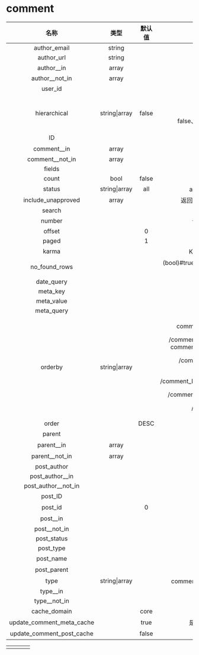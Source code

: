 # comment

|              名称              |       类型      |  默认值  |                                                                                                                                                   备注                                                                                                                                                   |
| :--------------------------: | :-----------: | :---: | :----------------------------------------------------------------------------------------------------------------------------------------------------------------------------------------------------------------------------------------------------------------------------------------------------: |
|         author\_email        |     string    |       |                                                                                                                                                                                                                                                                                                        |
|          author\_url         |     string    |       |                                                                                                                                                                                                                                                                                                        |
|         author\_\_in         |     array     |       |                                                                                                                                                 作者ID数组                                                                                                                                                 |
|       author\_\_not\_in      |     array     |       |                                                                                                                                                                                                                                                                                                        |
|           user\_id           |               |       |                                                                                                                                               查询指定用户ID的评论                                                                                                                                              |
|         hierarchical         | string\|array | false |                                                                                                                         <p>是否包括子评论</p><p>false、threaded(object)、flat(array)</p>                                                                                                                        |
|              ID              |               |       |                                                                                                                                                  当前未使用                                                                                                                                                 |
|         comment\_\_in        |     array     |       |                                                                                                                                                 评论ID数组                                                                                                                                                 |
|      comment\_\_not\_in      |     array     |       |                                                                                                                                                                                                                                                                                                        |
|            fields            |               |       |                                                                                                                                                null/ids                                                                                                                                                |
|             count            |      bool     | false |                                                                                                                                                                                                                                                                                                        |
|            status            | string\|array |  all  |                                                                                                                                          all、hold、approve、自定义                                                                                                                                          |
|      include\_unapproved     |     array     |       |                                                                                                                                          返回指定ID/email用户未审核的评论                                                                                                                                          |
|            search            |               |       |                                                                                                                                                                                                                                                                                                        |
|            number            |               |       |                                                                                                                                              评论数量，默认为空不限制                                                                                                                                              |
|            offset            |               |   0   |                                                                                                                                                                                                                                                                                                        |
|             paged            |               |   1   |                                                                                                                                                                                                                                                                                                        |
|             karma            |               |       |                                                                                                                                             Karma分数以检索匹配的评论                                                                                                                                            |
|        no\_found\_rows       |               |       |                                                                                                                                 (bool)#true是否禁用SQL\_CALC\_FOUND\_ROWS查询                                                                                                                                |
|          date\_query         |               |       |                                                                                                                                                                                                                                                                                                        |
|           meta\_key          |               |       |                                                                                                                                                                                                                                                                                                        |
|          meta\_value         |               |       |                                                                                                                                                                                                                                                                                                        |
|          meta\_query         |               |       |                                                                                                                                                                                                                                                                                                        |
|            orderby           | string\|array |       | <p>comment_agent/comment_approved</p><p>/comment_author/comment_author_email/ comment_author_IP/comment_author_url</p><p>/comment_content/comment_date/ comment_date_gmt</p><p>/comment_ID/comment_karma/comment_parent</p><p>/comment_post_ID/ comment_type/user_id</p><p>/comment__in/meta_value</p> |
|             order            |               |  DESC |                                                                                                                                                DESC/ASC                                                                                                                                                |
|            parent            |               |       |                                                                                                                                                查询ID的子评论                                                                                                                                                |
|         parent\_\_in         |     array     |       |                                                                                                                                                  父ID数组                                                                                                                                                 |
|       parent\_\_not\_in      |     array     |       |                                                                                                                                                 排除父ID数组                                                                                                                                                |
|         post\_author         |               |       |                                                                                                                                                                                                                                                                                                        |
|      post\_author\_\_in      |               |       |                                                                                                                                                                                                                                                                                                        |
|    post\_author\_\_not\_in   |               |       |                                                                                                                                                                                                                                                                                                        |
|           post\_ID           |               |       |                                                                                                                                                  当前未使用                                                                                                                                                 |
|           post\_id           |               |   0   |                                                                                                                                                 指定文章的评论                                                                                                                                                |
|          post\_\_in          |               |       |                                                                                                                                                 文章ID数组                                                                                                                                                 |
|        post\_\_not\_in       |               |       |                                                                                                                                                                                                                                                                                                        |
|         post\_status         |               |       |                                                                                                                                                                                                                                                                                                        |
|          post\_type          |               |       |                                                                                                                                                                                                                                                                                                        |
|          post\_name          |               |       |                                                                                                                                                  帖子名称                                                                                                                                                  |
|         post\_parent         |               |       |                                                                                                                                               找文章的父文章的评论                                                                                                                                               |
|             type             | string\|array |       |                                                                                                                                    comment、pings、pingback、trackback                                                                                                                                    |
|          type\_\_in          |               |       |                                                                                                                                                                                                                                                                                                        |
|        type\_\_not\_in       |               |       |                                                                                                                                                                                                                                                                                                        |
|         cache\_domain        |               |  core |                                                                                                                                                  对象缓存键                                                                                                                                                 |
| update\_comment\_meta\_cache |               |  true |                                                                                                                                              是否缓存查询的评论的元数据                                                                                                                                             |
| update\_comment\_post\_cache |               | false |                                                                                                                                                是否缓存评论的帖子                                                                                                                                               |

|   |   |   |   |
| - | - | - | - |
|   |   |   |   |
